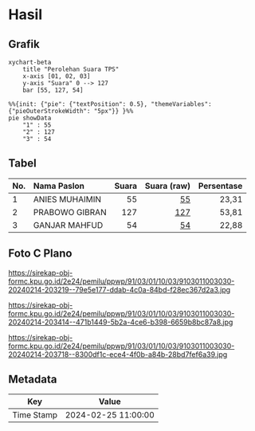 # Hasil

## Grafik

```mermaid
xychart-beta
    title "Perolehan Suara TPS"
    x-axis [01, 02, 03]
    y-axis "Suara" 0 --> 127
    bar [55, 127, 54]
```

```mermaid
%%{init: {"pie": {"textPosition": 0.5}, "themeVariables": {"pieOuterStrokeWidth": "5px"}} }%%
pie showData
    "1" : 55
    "2" : 127
    "3" : 54
```

## Tabel

| No. | Nama Paslon    | Suara | Suara (raw) | Persentase |
|:--- |:-------------- | -----:| -----------:| ----------:|
| 1   | ANIES MUHAIMIN | 55    | [55][p-1]   | 23,31      |
| 2   | PRABOWO GIBRAN | 127   | [127][p-2]  | 53,81      |
| 3   | GANJAR MAHFUD  | 54    | [54][p-3]   | 22,88      |


[p-1]: https://github.com/gigit-pemilu/pemilu-2024-91-papua/blob/main/pilpres/hitung-suara/sub/91-papua/sub/03-jayapura/sub/01-sentani/sub/1003-hinekombe/sub/030-tps/sub/paslon-1.txt
[p-2]: https://github.com/gigit-pemilu/pemilu-2024-91-papua/blob/main/pilpres/hitung-suara/sub/91-papua/sub/03-jayapura/sub/01-sentani/sub/1003-hinekombe/sub/030-tps/sub/paslon-2.txt
[p-3]: https://github.com/gigit-pemilu/pemilu-2024-91-papua/blob/main/pilpres/hitung-suara/sub/91-papua/sub/03-jayapura/sub/01-sentani/sub/1003-hinekombe/sub/030-tps/sub/paslon-3.txt

## Foto C Plano

https://sirekap-obj-formc.kpu.go.id/2e24/pemilu/ppwp/91/03/01/10/03/9103011003030-20240214-203219--79e5e177-ddab-4c0a-84bd-f28ec367d2a3.jpg

https://sirekap-obj-formc.kpu.go.id/2e24/pemilu/ppwp/91/03/01/10/03/9103011003030-20240214-203414--471b1449-5b2a-4ce6-b398-6659b8bc87a8.jpg

https://sirekap-obj-formc.kpu.go.id/2e24/pemilu/ppwp/91/03/01/10/03/9103011003030-20240214-203718--8300df1c-ece4-4f0b-a84b-28bd7fef6a39.jpg


## Metadata

| Key        | Value               |
| ---------- | ------------------- |
| Time Stamp | 2024-02-25 11:00:00 |



